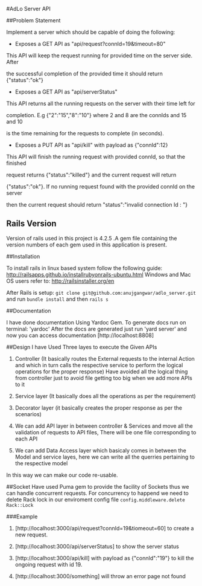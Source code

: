 #AdLo Server API

##Problem Statement 

Implement a server which should be capable of doing the following:

   - Exposes a GET API as "api/request?connId=19&timeout=80" 

 This API will keep the request running for provided time on the server side. After 

the successful completion of the provided time it should return {"status":"ok"}

   - Exposes a GET API as "api/serverStatus" 

 This API returns all the running requests on the server with their time left for 

completion. E.g {"2":"15","8":"10"} where 2 and 8 are the connIds and 15 and 10 

is the time remaining for the requests to complete (in seconds).

   - Exposes a PUT API as "api/kill" with payload as {"connId":12} 

This API will finish the running request with provided connId, so that the finished 

request returns {"status":"killed"} and the current request will return 

{"status":"ok"}. If no running request found with the provided connId on the server 

then the current request should return "status":"invalid connection Id : <connId>"}

## Rails Version
Version of rails used in this project is 4.2.5 .A gem file containing the version numbers of each gem used in this application is present. 

##Installation

To install rails in linux based system follow the following guide: http://railsapps.github.io/installrubyonrails-ubuntu.html
Windows and Mac OS users refer to: http://railsinstaller.org/en 

After Rails is setup: `git clone git@github.com:anujgangwar/adlo_server.git` and run `bundle install` and then `rails s`

##Documentation

I have done documentation Using Yardoc Gem. To generate docs run on terminal: 'yardoc'
After the docs are generated just run 'yard server' and now you can access documentation [http://localhost:8808]

##Design
I have Used Three layes to execute the Given APIs

1. Controller (It basically routes the External requests to the internal Action and which in turn calls the respective service to perform the logical operations for the proper response) Have avoided all the logical thing from controller just to avoid file getting too big when we add more APIs to it

2. Service layer (It basically does all the operations as per the requirement)

3. Decorator layer (it basically creates the proper response as per the scenarios)

4. We can add API layer in between controller & Services and move all the validation of requests to API files, There will be one file corresponding to each API

5. We can add Data Access layer which basicaly comes in between the Model and service layes, here we can write all the querries pertaining to the respective model


In this way we can make our code re-usable.

##Socket
Have used Puma gem to provide the facility of Sockets thus we can handle concurrent requests. For concurrency to happend we need to delete Rack lock in our enviroment config file `config.middleware.delete Rack::Lock`

###Example

1. [http://localhost:3000/api/request?connId=19&tiomeout=60] to create a new request.

2. [http://localhost:3000/api/serverStatus] to show the server status

3. [http://localhost:3000/api/kill] with payload as {"connId":"19"} to kill the ongoing request with id 19.

4. [http://localhost:3000/something] will throw an error page not found


